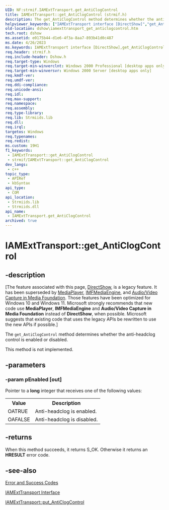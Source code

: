 ```yaml
---
UID: NF:strmif.IAMExtTransport.get_AntiClogControl
title: IAMExtTransport::get_AntiClogControl (strmif.h)
description: The get_AntiClogControl method determines whether the anti-headclog control is enabled or disabled.
helpviewer_keywords: ["IAMExtTransport interface [DirectShow]","get_AntiClogControl method","IAMExtTransport.get_AntiClogControl","IAMExtTransport::get_AntiClogControl","IAMExtTransportget_AntiClogControl","dshow.iamexttransport_get_anticlogcontrol","get_AntiClogControl","get_AntiClogControl method [DirectShow]","get_AntiClogControl method [DirectShow]","IAMExtTransport interface","strmif/IAMExtTransport::get_AntiClogControl"]
old-location: dshow\iamexttransport_get_anticlogcontrol.htm
tech.root: dshow
ms.assetid: e0175b44-d1e6-4f3a-8aa7-893b41d0c487
ms.date: 4/26/2023
ms.keywords: IAMExtTransport interface [DirectShow],get_AntiClogControl method, IAMExtTransport.get_AntiClogControl, IAMExtTransport::get_AntiClogControl, IAMExtTransportget_AntiClogControl, dshow.iamexttransport_get_anticlogcontrol, get_AntiClogControl, get_AntiClogControl method [DirectShow], get_AntiClogControl method [DirectShow],IAMExtTransport interface, strmif/IAMExtTransport::get_AntiClogControl
req.header: strmif.h
req.include-header: Dshow.h
req.target-type: Windows
req.target-min-winverclnt: Windows 2000 Professional [desktop apps only]
req.target-min-winversvr: Windows 2000 Server [desktop apps only]
req.kmdf-ver: 
req.umdf-ver: 
req.ddi-compliance: 
req.unicode-ansi: 
req.idl: 
req.max-support: 
req.namespace: 
req.assembly: 
req.type-library: 
req.lib: Strmiids.lib
req.dll: 
req.irql: 
targetos: Windows
req.typenames: 
req.redist: 
ms.custom: 19H1
f1_keywords:
 - IAMExtTransport::get_AntiClogControl
 - strmif/IAMExtTransport::get_AntiClogControl
dev_langs:
 - c++
topic_type:
 - APIRef
 - kbSyntax
api_type:
 - COM
api_location:
 - Strmiids.lib
 - Strmiids.dll
api_name:
 - IAMExtTransport.get_AntiClogControl
archived: true
---
```


# IAMExtTransport::get_AntiClogControl


## -description

\[The feature associated with this page, [DirectShow](/windows/win32/directshow/directshow), is a legacy feature. It has been superseded by [MediaPlayer](/uwp/api/Windows.Media.Playback.MediaPlayer), [IMFMediaEngine](/windows/win32/api/mfmediaengine/nn-mfmediaengine-imfmediaengine), and [Audio/Video Capture in Media Foundation](/windows/win32/medfound/audio-video-capture-in-media-foundation). Those features have been optimized for Windows 10 and Windows 11. Microsoft strongly recommends that new code use **MediaPlayer**, **IMFMediaEngine** and **Audio/Video Capture in Media Foundation** instead of **DirectShow**, when possible. Microsoft suggests that existing code that uses the legacy APIs be rewritten to use the new APIs if possible.\]

The <code>get_AntiClogControl</code> method determines whether the anti-headclog control is enabled or disabled.



This method is not implemented.

## -parameters

### -param pEnabled [out]

Pointer to a <b>long</b> integer that receives one of the following values:

<table>
<tr>
<th>Value
                </th>
<th>Description
                </th>
</tr>
<tr>
<td>OATRUE</td>
<td>Anti-headclog is enabled.</td>
</tr>
<tr>
<td>OAFALSE</td>
<td>Anti-headclog is disabled.</td>
</tr>
</table>

## -returns

When this method succeeds, it returns S_OK. Otherwise it returns an <b>HRESULT</b> error code.

## -see-also

<a href="/windows/desktop/DirectShow/error-and-success-codes">Error and Success Codes</a>



<a href="/windows/desktop/api/strmif/nn-strmif-iamexttransport">IAMExtTransport Interface</a>



<a href="/windows/desktop/api/strmif/nf-strmif-iamexttransport-put_anticlogcontrol">IAMExtTransport::put_AntiClogControl</a>